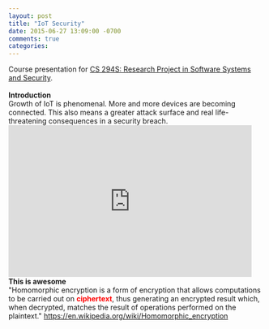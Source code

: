 ```yaml
---
layout: post
title: "IoT Security"
date: 2015-06-27 13:09:00 -0700
comments: true
categories: 
---
```


<div style="overflow:auto">
  Course presentation for <a href="http://cs294s.stanford.edu">CS 294S: Research Project in Software Systems and Security</a>. 
  <br />
  <br />
  <b>Introduction</b>
  <br />
  Growth of IoT is phenomenal. More and more devices are becoming connected. This also means a greater attack surface and real life-threatening consequences in a security breach. 
  <br />
  <iframe src="https://docs.google.com/presentation/d/1QP_UmcL-H6H5zTwYkXBoWcxrkyLfvdvht2SzhIx3kPA/embed?start=false&loop=false&delayms=0" frameborder="0" width="480" height="299" allowfullscreen="true" mozallowfullscreen="true" webkitallowfullscreen="true"></iframe>
  <br />
  <b>This is awesome</b>
  <br />
  "Homomorphic encryption is a form of encryption that allows computations to be carried out on <span style="font-weight: bold; color:red;">ciphertext</span>, thus generating an encrypted result which, when decrypted, matches the result of operations performed on the plaintext."
  <a href="https://en.wikipedia.org/wiki/Homomorphic_encryption/">https://en.wikipedia.org/wiki/Homomorphic_encryption</a>
</div>